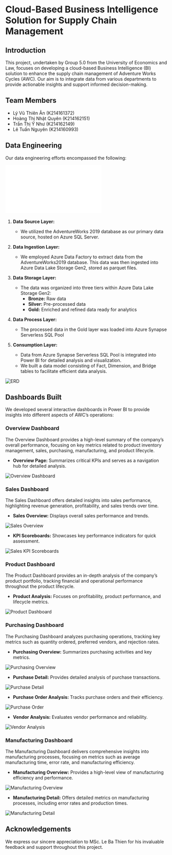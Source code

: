 # Cloud-Based Business Intelligence Solution for Supply Chain Management

## Introduction

This project, undertaken by Group 5.0 from the University of Economics and Law, focuses on developing a cloud-based Business Intelligence (BI) solution to enhance the supply chain management of Adventure Works Cycles (AWC). Our aim is to integrate data from various departments to provide actionable insights and support informed decision-making.

## Team Members
- Lý Vũ Thiên Ân (K214161372)
- Hoàng Thị Nhật Quyên (K214162151)
- Trần Thị Ý Như (K214162149)
- Lê Tuấn Nguyên (K214160993)

## Data Engineering

Our data engineering efforts encompassed the following:

![Overall Architecture](pictures/Process.pdf)

1. **Data Source Layer:** 
   - We utilized the AdventureWorks 2019 database as our primary data source, hosted on Azure SQL Server.

2. **Data Ingestion Layer:** 
   - We employed Azure Data Factory to extract data from the AdventureWorks2019 database. This data was then ingested into Azure Data Lake Storage Gen2, stored as parquet files.

3. **Data Storage Layer:** 
   - The data was organized into three tiers within Azure Data Lake Storage Gen2:
     - **Bronze:** Raw data
     - **Silver:** Pre-processed data
     - **Gold:** Enriched and refined data ready for analytics

4. **Data Process Layer:** 
   - The processed data in the Gold layer was loaded into Azure Synapse Serverless SQL Pool 

5. **Consumption Layer:** 
   - Data from  Azure Synapse Serverless SQL Pool is integrated into Power BI for detailed analysis and visualization.
   - We built a data model consisting of Fact, Dimension, and Bridge tables to facilitate efficient data analysis.

![ERD](Images/ERD.png)

## Dashboards Built

We developed several interactive dashboards in Power BI to provide insights into different aspects of AWC’s operations:

### Overview Dashboard
The Overview Dashboard provides a high-level summary of the company’s overall performance, focusing on key metrics related to product inventory management, sales, purchasing, manufacturing, and product lifecycle.

- **Overview Page:** Summarizes critical KPIs and serves as a navigation hub for detailed analysis.

![Overview Dashboard](Images/BI_Overview.png)

### Sales Dashboard
The Sales Dashboard offers detailed insights into sales performance, highlighting revenue generation, profitability, and sales trends over time.

- **Sales Overview:** Displays overall sales performance and trends.

![Sales Overview](Images/BI_Sales_Overview.png)

- **KPI Scoreboards:** Showcases key performance indicators for quick assessment.

![Sales KPI Scoreboards](Images/BI_Sales_KPIScoreBoards.png)

### Product Dashboard
The Product Dashboard provides an in-depth analysis of the company’s product portfolio, tracking financial and operational performance throughout the product lifecycle.

- **Product Analysis:** Focuses on profitability, product performance, and lifecycle metrics.

![Product Dashboard](Images/BI_Product.png)

### Purchasing Dashboard
The Purchasing Dashboard analyzes purchasing operations, tracking key metrics such as quantity ordered, preferred vendors, and rejection rates.

- **Purchasing Overview:** Summarizes purchasing activities and key metrics.

![Purchasing Overview](Images/BI_Purchasing_overview.png)

- **Purchase Detail:** Provides detailed analysis of purchase transactions.

![Purchase Detail](Images/BI_Purchasing_PurchaseDetail.png)

- **Purchase Order Analysis:** Tracks purchase orders and their efficiency.

![Purchase Order](Images/BI_Purchasing_PurchaseOrder.png)

- **Vendor Analysis:** Evaluates vendor performance and reliability.

![Vendor Analysis](Images/BI_Purchasing_Vendor.png)

### Manufacturing Dashboard
The Manufacturing Dashboard delivers comprehensive insights into manufacturing processes, focusing on metrics such as average manufacturing time, error rate, and manufacturing efficiency.

- **Manufacturing Overview:** Provides a high-level view of manufacturing efficiency and performance.

![Manufacturing Overview](Images/BI_Manufacturing_Overview.png)

- **Manufacturing Detail:** Offers detailed metrics on manufacturing processes, including error rates and production times.

![Manufacturing Detail](Images/BI_Manufacturing_Detail.png)

## Acknowledgements

We express our sincere appreciation to MSc. Le Ba Thien for his invaluable feedback and support throughout this project.

